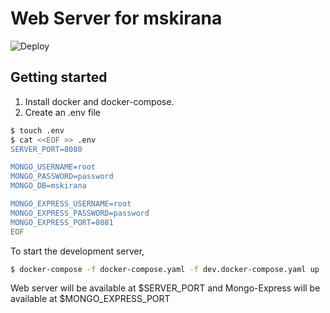 # Web Server for mskirana

![Deploy](https://github.com/mskirana/server/workflows/Deploy/badge.svg?branch=master)

## Getting started

1. Install docker and docker-compose.
2. Create an .env file

```sh
$ touch .env
$ cat <<EOF >> .env
SERVER_PORT=8080

MONGO_USERNAME=root
MONGO_PASSWORD=password
MONGO_DB=mskirana

MONGO_EXPRESS_USERNAME=root
MONGO_EXPRESS_PASSWORD=password
MONGO_EXPRESS_PORT=8081
EOF
```

To start the development server,
```sh
$ docker-compose -f docker-compose.yaml -f dev.docker-compose.yaml up
```

Web server will be available at $SERVER_PORT and Mongo-Express will be available at $MONGO_EXPRESS_PORT